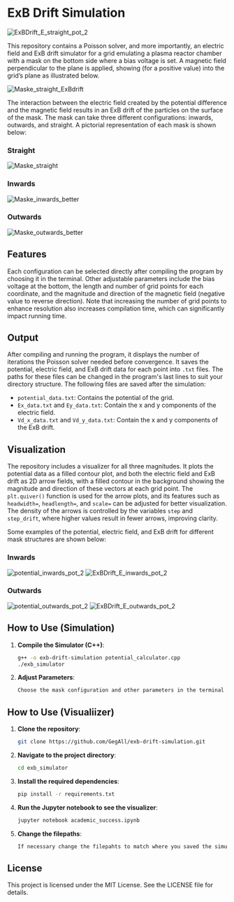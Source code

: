 # ExB Drift Simulation

![ExBDrift_E_straight_pot_2](https://github.com/GegAll/exb-drift-simulation/assets/170819708/748a55d4-1d52-49fc-8bd2-63769d0a12ec)

This repository contains a Poisson solver, and more importantly, an electric field and ExB drift simulator for a grid emulating a plasma reactor chamber with a mask on the bottom side where a bias voltage is set. A magnetic field perpendicular to the plane is applied, showing (for a positive value) into the grid’s plane as illustrated below.

![Maske_straight_ExBdrift](https://github.com/GegAll/exb-drift-simulation/assets/170819708/5998f53a-2379-43ea-a33f-2881fa7e27fc)

The interaction between the electric field created by the potential difference and the magnetic field results in an ExB drift of the particles on the surface of the mask. The mask can take three different configurations: inwards, outwards, and straight. A pictorial representation of each mask is shown below:

### Straight
![Maske_straight](https://github.com/GegAll/exb-drift-simulation/assets/170819708/79795bc4-0f4e-48c4-820d-845dadb1455c)

### Inwards
![Maske_inwards_better](https://github.com/GegAll/exb-drift-simulation/assets/170819708/0fcf6f5f-27ad-44e8-be59-4614a996692c)

### Outwards
![Maske_outwards_better](https://github.com/GegAll/exb-drift-simulation/assets/170819708/55a8cee2-ef33-42c5-b0dc-37c6ebd655f6)


## Features

Each configuration can be selected directly after compiling the program by choosing it in the terminal. Other adjustable parameters include the bias voltage at the bottom, the length and number of grid points for each coordinate, and the magnitude and direction of the magnetic field (negative value to reverse direction). Note that increasing the number of grid points to enhance resolution also increases compilation time, which can significantly impact running time.

## Output

After compiling and running the program, it displays the number of iterations the Poisson solver needed before convergence. It saves the potential, electric field, and ExB drift data for each point into `.txt` files. The paths for these files can be changed in the program's last lines to suit your directory structure. The following files are saved after the simulation:
- `potential_data.txt`: Contains the potential of the grid.
- `Ex_data.txt` and `Ey_data.txt`: Contain the x and y components of the electric field.
- `Vd_x_data.txt` and `Vd_y_data.txt`: Contain the x and y components of the ExB drift.

## Visualization

The repository includes a visualizer for all three magnitudes. It plots the potential data as a filled contour plot, and both the electric field and ExB drift as 2D arrow fields, with a filled contour in the background showing the magnitude and direction of these vectors at each grid point. The `plt.quiver()` function is used for the arrow plots, and its features such as `headwidth=`, `headlength=`, and `scale=` can be adjusted for better visualization. The density of the arrows is controlled by the variables `step` and `step_drift`, where higher values result in fewer arrows, improving clarity.

Some examples of the potential, electric field, and ExB drift for different mask structures are shown below:

### Inwards
![potential_inwards_pot_2](https://github.com/GegAll/exb-drift-simulation/assets/170819708/f7d0ea1d-3de7-4795-a298-f16cc4403979)
![ExBDrift_E_inwards_pot_2](https://github.com/GegAll/exb-drift-simulation/assets/170819708/82da2989-b5a9-4e62-b453-1a771f124d03)

### Outwards
![potential_outwards_pot_2](https://github.com/GegAll/exb-drift-simulation/assets/170819708/ab05e20c-a72a-46cd-8469-9836481e3ca0)
![ExBDrift_E_outwards_pot_2](https://github.com/GegAll/exb-drift-simulation/assets/170819708/3e540ee7-7ed9-47d6-a0f6-c8a75e4a5620)

## How to Use (Simulation)

1. **Compile the Simulator (C++)**:
   ```sh
   g++ -o exb-drift-simulation potential_calculator.cpp
   ./exb_simulator
   ```
2. **Adjust Parameters**:
   ```sh
   Choose the mask configuration and other parameters in the terminal after running the simulator.
   ```

## How to Use (Visualiizer)

1. **Clone the repository**:
   ```sh
   git clone https://github.com/GegAll/exb-drift-simulation.git
   ```

2. **Navigate to the project directory**:
   ```sh
   cd exb_simulator
   ```
   
3. **Install the required dependencies**:
   ```sh
   pip install -r requirements.txt
   ```
   
4. **Run the Jupyter notebook to see the visualizer**:
   ```sh
   jupyter notebook academic_success.ipynb
   ```

5. **Change the filepaths**:
   ```sh
   If necessary change the filepahts to match where you saved the simulator and the visualizer in your PC
   ```
   
## License
This project is licensed under the MIT License. See the LICENSE file for details.
